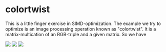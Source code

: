 # colortwist

This is a little finger exercise in SIMD-optimization. The example we try to optimize is an image processing operation known as "colortwist". It is a matrix-multication of an RGB-triple and a given matrix.
So we have 

<img src="https://render.githubusercontent.com/render/math?math=R = t_11 * r  %2B t_12 * g  %2B t_13 * b  %2B t_14">
<img src="https://render.githubusercontent.com/render/math?math=G = t_21 * r  %2B t_22 * g  %2B t_23 * b  %2B t_24">
<img src="https://render.githubusercontent.com/render/math?math=B = t_31 * r  %2B t_32 * g  %2B t_33 * b  %2B t_34">